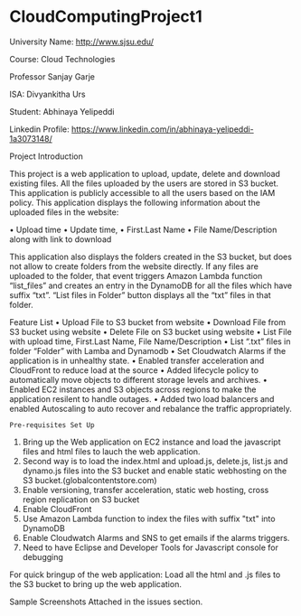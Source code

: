 # CloudComputingProject1

University Name: http://www.sjsu.edu/ 

Course: Cloud Technologies

Professor Sanjay Garje 

ISA: Divyankitha Urs

Student: Abhinaya Yelipeddi

Linkedin Profile: https://www.linkedin.com/in/abhinaya-yelipeddi-1a3073148/

Project Introduction

This project is a web application to upload, update, delete and download existing files. All the files uploaded by the users are stored in S3 bucket. This application is publicly accessible to all the users based on the IAM policy. This application displays the following information about the uploaded files in the website:

•	Upload time
•	Update time,
•	First.Last Name
•	File Name/Description along with link to download

This application also displays the folders created in the S3 bucket, but does not allow to create folders from the website directly. If any files are uploaded to the folder, that event triggers Amazon Lambda function “list_files” and creates an entry in the DynamoDB for all the files which have suffix “txt”. “List files in Folder” button displays all the “txt” files in that folder. 

Feature List
•	Upload File to S3 bucket from website
•	Download File from S3 bucket using website
•	Delete File on S3 bucket using website
•	List File with upload time, First.Last Name, File Name/Description
•	List “.txt” files in folder “Folder” with Lamba and Dynamodb
•	Set Cloudwatch Alarms if the application is in unhealthy state.
•	Enabled transfer acceleration and CloudFront to reduce load at the source
•	Added lifecycle policy to automatically move objects to different storage levels and archives.
•	Enabled EC2 instances and S3 objects across regions to make the application resilent to handle outages.
•	Added two load balancers and enabled Autoscaling to auto recover and rebalance the traffic appropriately.

	Pre-requisites Set Up
  1. Bring up the Web application on EC2 instance and load the javascript files and html files to lauch the web application.
  2. Second way is to load the index.html and upload.js, delete.js, list.js and dynamo.js files into the S3 bucket and enable     static webhosting on the S3 bucket.(globalcontentstore.com)
  3. Enable versioning, transfer acceleration, static web hosting, cross region replication on S3 bucket
  4. Enable CloudFront
  5. Use Amazon Lambda function to index the files with suffix "txt" into DynamoDB 
  6. Enable Cloudwatch Alarms and SNS to get emails if the alarms triggers.
  7. Need to have Eclipse and Developer Tools for Javascript console for debugging
  
  For quick bringup of the web application:
  Load all the html and .js files to the S3 bucket to bring up the web application.
  
  Sample Screenshots
  Attached in the issues section.
  
 
  
  
  
  
